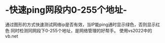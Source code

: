 # -快速ping网段内0-255个地址-
通过图形的方式快速测试网络ip是否有效，当IP能ping通时显示绿色，否则显示红色
同时检测同网段下0-255个地址，是网络管理的好帮手。
使用vs2022中的vb.net

